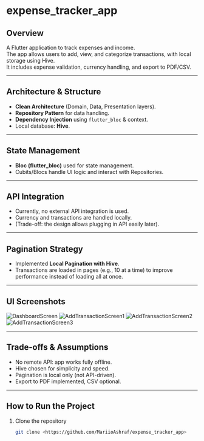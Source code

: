 # expense_tracker_app

## Overview

A Flutter application to track expenses and income.  
The app allows users to add, view, and categorize transactions, with local storage using Hive.  
It includes expense validation, currency handling, and export to PDF/CSV.

---

## Architecture & Structure

- **Clean Architecture** (Domain, Data, Presentation layers).
- **Repository Pattern** for data handling.
- **Dependency Injection** using `flutter_bloc` & context.
- Local database: **Hive**.

---

## State Management

- **Bloc (flutter_bloc)** used for state management.
- Cubits/Blocs handle UI logic and interact with Repositories.

---

## API Integration

- Currently, no external API integration is used.
- Currency and transactions are handled locally.
- (Trade-off: the design allows plugging in API easily later).

---

## Pagination Strategy

- Implemented **Local Pagination with Hive**.
- Transactions are loaded in pages (e.g., 10 at a time) to improve performance instead of loading
  all at once.

---

## UI Screenshots
![DashboardScreen](https://github-production-user-asset-6210df.s3.amazonaws.com/179972850/494626263-c02604ba-ab4e-44cc-85fd-0638d430e3f8.png?X-Amz-Algorithm=AWS4-HMAC-SHA256&X-Amz-Credential=AKIAVCODYLSA53PQK4ZA%2F20250926%2Fus-east-1%2Fs3%2Faws4_request&X-Amz-Date=20250926T225342Z&X-Amz-Expires=300&X-Amz-Signature=19e2e4f2fffee05cca5cad022a6d86b7ebc49646a47ca94b711c932d6805cbad&X-Amz-SignedHeaders=host)
![AddTransactionScreen1](https://github-production-user-asset-6210df.s3.amazonaws.com/179972850/494626292-b109117a-75ae-4f4c-b9b2-5940462fcfff.png?X-Amz-Algorithm=AWS4-HMAC-SHA256&X-Amz-Credential=AKIAVCODYLSA53PQK4ZA%2F20250926%2Fus-east-1%2Fs3%2Faws4_request&X-Amz-Date=20250926T225308Z&X-Amz-Expires=300&X-Amz-Signature=13172236a31ac81ffd610f3372a2cc449a9606cdacc114917bda1e2033a33894&X-Amz-SignedHeaders=host)
![AddTransactionScreen2](https://github-production-user-asset-6210df.s3.amazonaws.com/179972850/494626386-6b3773b6-7f15-4da1-aa04-7b020784bd7d.png?X-Amz-Algorithm=AWS4-HMAC-SHA256&X-Amz-Credential=AKIAVCODYLSA53PQK4ZA%2F20250926%2Fus-east-1%2Fs3%2Faws4_request&X-Amz-Date=20250926T225450Z&X-Amz-Expires=300&X-Amz-Signature=30b36c5b2ce31680765b476fbc0d7fc0ef259d29573dba6e1c0d559272879c3c&X-Amz-SignedHeaders=host)
![AddTransactionScreen3](https://github.com/user-attachments/assets/8b8f1b02-d0a6-4ce7-b527-b22f522b8267)

---

## Trade-offs & Assumptions

- No remote API: app works fully offline.
- Hive chosen for simplicity and speed.
- Pagination is local only (not API-driven).
- Export to PDF implemented, CSV optional.

---

## How to Run the Project

1. Clone the repository
   ```bash
   git clone <https://github.com/MariioAshraf/expense_tracker_app>

